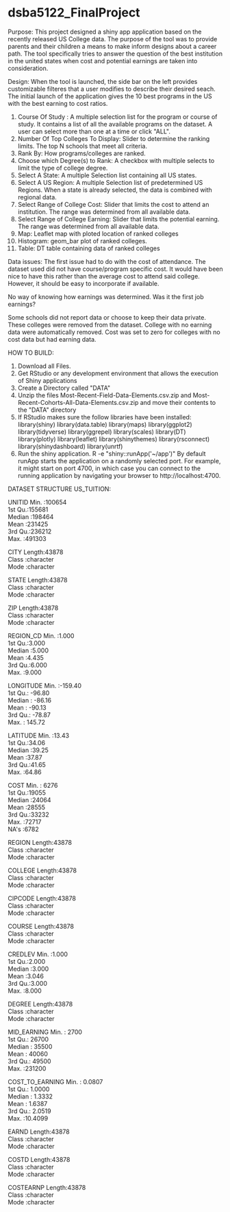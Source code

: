 # dsba5122_FinalProject

Purpose:
This project designed a shiny app application based on the recently released US College data.  The purpose of the tool was to provide parents and their children a means to make inform designs about a career path.  The tool specifically tries to answer the question of the best institution in the united states when cost and potential earnings are taken into consideration.

Design:
When the tool is launched, the side bar on the left provides customizable filteres that a user modifies to describe their desired seach.  The initial launch of the application gives the 10 best programs in the US with the best earning to cost ratios.  
  1.  Course Of Study :  A multiple selection list for the program or course of study.  It contains a list of all the
      available programs on the dataset.  A user can select more than one at a time or click
      "ALL".
  2.  Number Of Top Colleges To Display:   Slider to determine the ranking limits.  The top N schools that
                                          meet all criteria.
  3.  Rank By: How programs/colleges are ranked.  
  4.  Choose which Degree(s) to Rank:  A  checkbox with multiple selects to limit the type of college degree. 
  5.  Select A State:  A multiple Selection list containing all US states.
  6.  Select A US Region:  A multiple Selection list of predetermined US Regions.  When a state is already selected, the data
                          is combined with regional data.
  7.  Select Range of College Cost:  Slider that limits the cost to attend an institution.  The range was determined from all
                                    available data.
  8.  Select Range of College Earning:  Slider that limits the potential earning.  The range was determined from all available
                                        data.
  9.  Map: Leaflet map with ploted location of ranked colleges
  10. Histogram:  geom_bar plot of ranked colleges.
  11. Table:  DT table containing data of ranked colleges
                                        
  Data issues:
  The first issue had to do with the cost of attendance.  The dataset used did not have course/program specific cost.  It would have been nice to have this rather than the average cost to attend said college.   However, it should be easy to incorporate if available.
  
  No way of knowing how earnings was determined.  Was it the first job earnings?
  
  Some schools did not report data or choose to keep their data private.  These colleges were removed from the dataset.   College with no earning data were automatically removed.  Cost was set to zero for colleges with no cost data but had earning data.
  
  HOW TO BUILD:
  1.  Download all Files.
  2.  Get RStudio or any development environment that allows the execution of Shiny applications
  3.  Create a Directory called "DATA"
  4.  Unzip the files Most-Recent-Field-Data-Elements.csv.zip and Most-Recent-Cohorts-All-Data-Elements.csv.zip and move their       contents to the "DATA" directory
  5.  If RStudio makes sure the follow libraries have been installed:
      library(shiny)
library(data.table)
library(maps)
library(ggplot2)
library(tidyverse)
library(ggrepel)
library(scales)
library(DT)
library(plotly)
library(leaflet)
library(shinythemes)
library(rsconnect)
library(shinydashboard)
library(unrtf)
  6.  Run the shiny application.
      R -e "shiny::runApp('~/app')"
      By default runApp starts the application on a randomly selected port. For example, it might start on port 4700, in 	which case you can connect to the running application by navigating your browser to http://localhost:4700.
  
  DATASET STRUCTURE US_TUITION:

 UNITID	          Min.   :100654  
		  1st Qu.:155681  
		  Median :198464  
		  Mean   :231425  
		  3rd Qu.:236212  
		  Max.   :491303  
		  
CITY	          Length:43878      
              	  Class :character  
                  Mode  :character  
		  
STATE	          Length:43878      
	          Class :character  
                  Mode  :character  
		  
ZIP	          Length:43878      
 		  Class :character  
 		  Mode  :character
		  
REGION_CD	  Min.   :1.000  
                  1st Qu.:3.000  
                  Median :5.000  
                  Mean   :4.435  
                  3rd Qu.:6.000  
                  Max.   :9.000 
		  
LONGITUDE	  Min.   :-159.40  
                  1st Qu.: -96.80  
                  Median : -86.16  
                  Mean   : -90.13  
                  3rd Qu.: -78.87  
                  Max.   : 145.72 
		  
LATITUDE	  Min.   :13.43  
                  1st Qu.:34.06  
                  Median :39.25  
                  Mean   :37.87  
                  3rd Qu.:41.65  
                  Max.   :64.86
		  
COST	Min.   : 6276  
		  1st Qu.:19055  
		  Median :24064  
		  Mean   :28555  
		  3rd Qu.:33232  
		  Max.   :72717  
		  NA's   :6782 
		  
REGION	Length:43878      
		  Class :character  
		  Mode  :character
		  
COLLEGE	Length:43878      
		  Class :character  
		  Mode  :character 
		  
CIPCODE	Length:43878      
		  Class :character  
		  Mode  :character  
		  
COURSE	Length:43878      
		  Class :character  
		  Mode  :character 
		  
CREDLEV	          Min.   :1.000  
		  1st Qu.:2.000  
		  Median :3.000  
		  Mean   :3.046  
		  3rd Qu.:3.000  
		  Max.   :8.000  
		  
DEGREE	          Length:43878      
		  Class :character  
		  Mode  :character 
		  
MID_EARNING	  Min.   :  2700  
		  1st Qu.: 26700  
		  Median : 35500  
		  Mean   : 40060  
		  3rd Qu.: 49500  
		  Max.   :231200 
		  
COST_TO_EARNING	  Min.   : 0.0807  
		  1st Qu.: 1.0000  
		  Median : 1.3332  
		  Mean   : 1.6387  
		  3rd Qu.: 2.0519  
		  Max.   :10.4099 
		  
EARND	          Length:43878      
		  Class :character  
		  Mode  :character 
		  
COSTD	          Length:43878      
		  Class :character  
		  Mode  :character 
		  
COSTEARNP	  Length:43878      
		  Class :character  
		  Mode  :character  
		  

  
  
  
